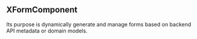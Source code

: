 ## XFormComponent
 Its purpose is  dynamically generate and manage forms based on backend API metadata or domain models.
